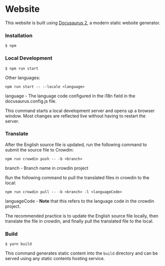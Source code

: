 # Website

This website is built using [Docusaurus 2](https://docusaurus.io/), a modern
static website generator.

### Installation

```
$ npm
```

### Local Development

```
$ npm run start
```

Other languages:

```
npm run start -- --locale <language>
```

language - The language code configured in the i18n field in the
docusaurus.config.js file.

This command starts a local development server and opens up a browser window.
Most changes are reflected live without having to restart the server.

### Translate

After the English source file is updated, run the following command to submit
the source file to Crowdin:

```
npm run crowdin push -- -b <branch>
```

branch - Branch name in crowdin project

Run the following command to pull the translated files in crowdin to the local:

```
npm run crowdin pull -- -b <branch> -l <languageCode>
```

languageCode - **Note** that this refers to the language code in the crowdin
project.

The recommended practice is to update the English source file locally, then
translate the file in crowdin, and finally pull the translated file to the
local.

### Build

```
$ yarn build
```

This command generates static content into the `build` directory and can be
served using any static contents hosting service.
